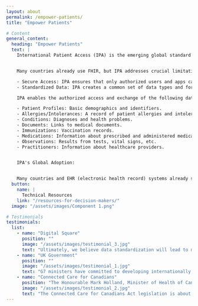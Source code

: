 ```yaml
---
layout: about
permalink: /empower-patients/
title: "Empower Patients"

# Content
general_content:
  heading: "Empower Patients"
  text: |
    International Patient Access (IPA) is the emerging global standard that allows patients and medical apps to easily access and share health information across countries. It builds upon existing FHIR (Fast Healthcare Interoperability Resources) standards but adds important improvements for secure, reliable, and consistent data exchange.


    Many countries already use FHIR, but IPA addresses crucial limitations:

    - Secure Access: IPA ensures that only authorized users and apps can access health information, protecting patient privacy.  It defines how apps get permission to access data using standard methods (like OAuth 2.0).
    - Standardized Data: IPA creates a common set of data types and formats.  This means medical apps can work consistently across different systems worldwide, simplifying development and improving interoperability.

    IPA enables the authorized access and exchange of the following data types:

    - Patient Profiles: Basic demographics and identifiers.
    - Allergies/Intolerances: A record of patient allergies and intolerances.
    - Conditions: Diagnoses and health problems.
    - Documents: Links to medical documents.
    - Immunizations: Vaccination records.
    - Medications: Information about prescribed and administered medications.
    - Observations: Results from tests, vital signs, etc.
    - Practitioners: Information about healthcare providers.


    IPA's Global Adoption:


    Many countries and EHR (electronic health record) systems already support FHIR and are moving towards IPA-compliant systems.  Several nations are actively building their national health information standards based on IPA.
  button:
    name: |
      Technical Resources
    link: "/resources-for-decision-makers/"
  image: "/assets/images/Component 1.png"

# Testimonials
testimonials:
  list:
    - name: "Digital Square"
      position: ""
      image: "/assets/images/testimonial_3.jpg"
      text: "Ultimately, we believe data standardization will lead to more equitable health care systems and better health outcomes for all."
    - name: "UK Government"
      position: ""
      image: "/assets/images/testimonial_1.jpg"
      text: "G7 ministers have committed to developing internationally shared principles for enabling patient access to health data and promoting the use of open standards for health data for public health."
    - name: "Connected Care for Canadians"
      position: "The Honourable Mark Holland, Minister of Health of Canada"
      image: "/assets/images/testimonial_2.jpg"
      text: "The Connected Care for Canadians Act legislation is about enabling Canadians to access their own health data and to use that information to make better decisions about their health care, no matter where they are receiving it. It will also allow health care professionals to deliver higher quality and coordinated care and make more informed patient decisions."
---
```

